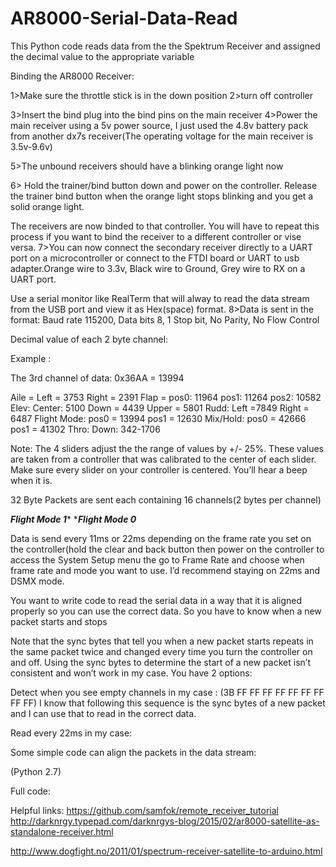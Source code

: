 # AR8000-Serial-Data-Read
This Python code reads data from the the Spektrum Receiver and assigned the decimal value to the appropriate variable 

Binding the AR8000 Receiver:

1>Make sure the throttle stick is in the down position
2>turn off controller

3>Insert the bind plug into the bind pins on the main receiver
4>Power the main receiver using a 5v power source, I just used the 4.8v battery pack from another dx7s receiver(The operating voltage for the main receiver is 3.5v-9.6v)


5>The unbound receivers should have a blinking orange light now



6> Hold the trainer/bind button down and power on the controller. Release the trainer bind button when the orange light stops blinking and you get a solid orange light.

The receivers are now binded to that controller. You will have to repeat this process if you want to bind the receiver to a different controller or vise versa.
7>You can now connect the secondary receiver directly to a UART port on a microcontroller or connect to the FTDI board or UART to usb adapter.Orange wire to 3.3v, Black wire to Ground, Grey wire to RX on a UART port.



Use a serial monitor like RealTerm that will alway to read the data stream from the USB port and view it as Hex(space) format.
8>Data is sent in the format: Baud rate 115200, Data bits 8, 1 Stop bit, No Parity, No Flow Control













Decimal value of each 2 byte channel:

Example :

 The 3rd channel of data: 0x36AA = 13994

Aile =	Left = 3753	Right = 2391
Flap = pos0: 11964
           pos1: 11264
           pos2: 10582
Elev: Center: 5100	Down = 4439	Upper = 5801
Rudd:	Left =7849	Right = 6487
Flight Mode: pos0 = 13994
         	         pos1 = 12630
Mix/Hold: pos0 = 42666
         	    pos1 = 41302
Thro: Down: 342-1706

Note: The 4 sliders adjust the the range of values by +/- 25%. These values are taken from a controller that was calibrated to the center of each slider. Make sure every slider on your controller is centered. You’ll hear a beep when it is.

32 Byte Packets are sent each containing 16 channels(2 bytes per channel)

***Flight Mode 1****
********Flight Mode 0*******


Data is send every 11ms or 22ms depending on the frame rate you set on the controller(hold the clear and back button then power on the controller to access the System Setup menu the go to Frame Rate and choose when frame rate and mode you want to use. I’d recommend staying on 22ms and DSMX mode.








You want to write code to read the serial data in a way that it is aligned properly so you can use the correct data. So you have to know when a new packet starts and stops



Note that the sync bytes that tell you when a new packet starts repeats in the same packet twice and changed every time you turn the controller on and off. Using the sync bytes to determine the start of a new packet isn’t consistent and won’t work in my case. You have 2 options:

Detect when you see empty channels in my case : (3B FF FF FF FF FF FF FF FF FF)
I know that following this sequence is the sync bytes of a new packet and I can use that to read in the correct data.

Read every 22ms in my case:








Some simple code can align the packets in the data stream:

(Python 2.7)

Full code:



Helpful links: 
https://github.com/samfok/remote_receiver_tutorial
	         http://darknrgy.typepad.com/darknrgys-blog/2015/02/ar8000-satellite-as-standalone-receiver.html

http://www.dogfight.no/2011/01/spectrum-receiver-satellite-to-arduino.html


